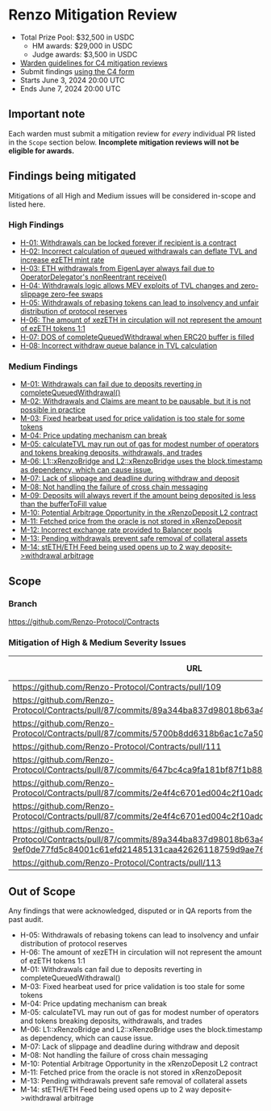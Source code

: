 # Renzo Mitigation Review
- Total Prize Pool: $32,500 in USDC
  - HM awards: $29,000 in USDC
  - Judge awards: $3,500 in USDC
- [Warden guidelines for C4 mitigation reviews](https://code4rena.notion.site/Guidelines-for-C4-mitigation-reviews-ed10fc5cfbf640bd8dcec66f38b343c4)
- Submit findings [using the C4 form](https://code4rena.com/contests/2024-06-renzo-mitigation-review/submit)
- Starts June 3, 2024 20:00 UTC 
- Ends June 7, 2024 20:00 UTC 

## Important note 

Each warden must submit a mitigation review for *every* individual PR listed in the `Scope` section below. **Incomplete mitigation reviews will not be eligible for awards.**

## Findings being mitigated

Mitigations of all High and Medium issues will be considered in-scope and listed here.

### High Findings

- [H-01: Withdrawals can be locked forever if recipient is a contract](https://github.com/code-423n4/2024-04-renzo-findings/issues/612)
- [H-02: Incorrect calculation of queued withdrawals can deflate TVL and increase ezETH mint rate](https://github.com/code-423n4/2024-04-renzo-findings/issues/395)
- [H-03: ETH withdrawals from EigenLayer always fail due to OperatorDelegator's nonReentrant receive()](https://github.com/code-423n4/2024-04-renzo-findings/issues/368)
- [H-04: Withdrawals logic allows MEV exploits of TVL changes and zero-slippage zero-fee swaps](https://github.com/code-423n4/2024-04-renzo-findings/issues/326)
- [H-05: Withdrawals of rebasing tokens can lead to insolvency and unfair distribution of protocol reserves](https://github.com/code-423n4/2024-04-renzo-findings/issues/282)
- [H-06: The amount of xezETH in circulation will not represent the amount of ezETH tokens 1:1](https://github.com/code-423n4/2024-04-renzo-findings/issues/145)
- [H-07: DOS of completeQueuedWithdrawal when ERC20 buffer is filled](https://github.com/code-423n4/2024-04-renzo-findings/issues/87)
- [H-08: Incorrect withdraw queue balance in TVL calculation](https://github.com/code-423n4/2024-04-renzo-findings/issues/28)

### Medium Findings
- [M-01: Withdrawals can fail due to deposits reverting in completeQueuedWithdrawal()](https://github.com/code-423n4/2024-04-renzo-findings/issues/604)
- [M-02: Withdrawals and Claims are meant to be pausable, but it is not possible in practice](https://github.com/code-423n4/2024-04-renzo-findings/issues/569)
- [M-03: Fixed hearbeat used for price validation is too stale for some tokens](https://github.com/code-423n4/2024-04-renzo-findings/issues/563)
- [M-04: Price updating mechanism can break](https://github.com/code-423n4/2024-04-renzo-findings/issues/519)
- [M-05: calculateTVL may run out of gas for modest number of operators and tokens breaking deposits, withdrawals, and trades](https://github.com/code-423n4/2024-04-renzo-findings/issues/514)
- [M-06: L1::xRenzoBridge and L2::xRenzoBridge uses the block.timestamp as dependency, which can cause issue.](https://github.com/code-423n4/2024-04-renzo-findings/issues/502)
- [M-07: Lack of slippage and deadline during withdraw and deposit](https://github.com/code-423n4/2024-04-renzo-findings/issues/484)
- [M-08: Not handling the failure of cross chain messaging](https://github.com/code-423n4/2024-04-renzo-findings/issues/373)
- [M-09: Deposits will always revert if the amount being deposited is less than the bufferToFill value](https://github.com/code-423n4/2024-04-renzo-findings/issues/198)
- [M-10: Potential Arbitrage Opportunity in the xRenzoDeposit L2 contract](https://github.com/code-423n4/2024-04-renzo-findings/issues/135)
- [M-11: Fetched price from the oracle is not stored in xRenzoDeposit](https://github.com/code-423n4/2024-04-renzo-findings/issues/117)
- [M-12: Incorrect exchange rate provided to Balancer pools](https://github.com/code-423n4/2024-04-renzo-findings/issues/113)
- [M-13: Pending withdrawals prevent safe removal of collateral assets](https://github.com/code-423n4/2024-04-renzo-findings/issues/103)
- [M-14: stETH/ETH Feed being used opens up to 2 way deposit<->withdrawal arbitrage](https://github.com/code-423n4/2024-04-renzo-findings/issues/13)


## Scope

### Branch

https://github.com/Renzo-Protocol/Contracts

### Mitigation of High & Medium Severity Issues

| URL                                                                                                                                                                        | Mitigation of |
| -------------------------------------------------------------------------------------------------------------------------------------------------------------------------- | ------------- |
| https://github.com/Renzo-Protocol/Contracts/pull/109                                                                                                                       | H-01          |
| https://github.com/Renzo-Protocol/Contracts/pull/87/commits/89a344ba837d98018b63a450666a72b0827aa8cf                                                                       | H-02          |
| https://github.com/Renzo-Protocol/Contracts/pull/87/commits/5700b8dd6318b6ac1c7a50875a12b167da65f032                                                                       | H-03          |
| https://github.com/Renzo-Protocol/Contracts/pull/111                                                                                                                       | H-04          |
| https://github.com/Renzo-Protocol/Contracts/pull/87/commits/647bc4ca9fa181bf87f1b885e09a887bd0eb6c7c                                                                       | H-07          |
| https://github.com/Renzo-Protocol/Contracts/pull/87/commits/2e4f4c6701ed004c2f10addde2d3089ac1b3d032                                                                       | H-08          |
| https://github.com/Renzo-Protocol/Contracts/pull/87/commits/2e4f4c6701ed004c2f10addde2d3089ac1b3d032                                                                       | M-02          |
| https://github.com/Renzo-Protocol/Contracts/pull/87/commits/89a344ba837d98018b63a450666a72b0827aa8cf#diff-9ef0de77fd5c84001c61efd21485131caa42626118759d9ae76d8b652726dc8c | M-09          |
| https://github.com/Renzo-Protocol/Contracts/pull/113                                                                                                                       | M-12          |

## Out of Scope

Any findings that were acknowledged, disputed or in QA reports from the past audit.

- H-05: Withdrawals of rebasing tokens can lead to insolvency and unfair distribution of protocol reserves
- H-06: The amount of xezETH in circulation will not represent the amount of ezETH tokens 1:1
- M-01: Withdrawals can fail due to deposits reverting in completeQueuedWithdrawal()
- M-03: Fixed hearbeat used for price validation is too stale for some tokens
- M-04: Price updating mechanism can break
- M-05: calculateTVL may run out of gas for modest number of operators and tokens breaking deposits, withdrawals, and trades
- M-06: L1::xRenzoBridge and L2::xRenzoBridge uses the block.timestamp as dependency, which can cause issue.
- M-07: Lack of slippage and deadline during withdraw and deposit
- M-08: Not handling the failure of cross chain messaging
- M-10: Potential Arbitrage Opportunity in the xRenzoDeposit L2 contract
- M-11: Fetched price from the oracle is not stored in xRenzoDeposit
- M-13: Pending withdrawals prevent safe removal of collateral assets
- M-14: stETH/ETH Feed being used opens up to 2 way deposit<->withdrawal arbitrage
